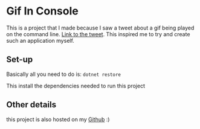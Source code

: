 # Gif In Console

This is a project that I made because I saw a tweet about a gif being played on the command line. [Link to the tweet](https://twitter.com/github/status/1007696362576728064).
This inspired me to try and create such an application myself. 

## Set-up

Basically all you need to do is:
```dotnet restore```

This install the dependencies needed to run this project

## Other details

this project is also hosted on my [Github](https://github.com/bryankroesbeek/gif-in-console) :)